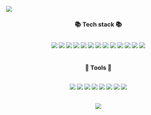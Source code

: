 <!-- 헤더 -->
<img src="https://capsule-render.vercel.app/api?type=Slice&color=auto&height=300&section=header&text=Welcome%20&fontSize=80&rotate=-30" />


<br>
<h3 align="center">📚 Tech stack 📚</h3>
<br>
<div align="center">
<img src="https://img.shields.io/badge/Java-007396?style=flat&logo=Conda-Forge&logoColor=white" />
<img src="https://img.shields.io/badge/JavaScript-F7DF1E?style=for-the-badge&logo=JavaScript&logoColor=white" />
<img src="https://img.shields.io/badge/jQuery-0769AD?style=for-the-badge&logo=jquery&logoColor=white" />
<img src="https://img.shields.io/badge/html5-%23FF6666.svg?style=for-the-badge&logo=html5&logoColor=white"/>
<img src="https://img.shields.io/badge/css3-%23FFCC33.svg?style=for-the-badge&logo=css3&logoColor=white"/>
<img src="https://img.shields.io/badge/react-20232a.svg?style=for-the-badge&logo=react&logoColor=61DAFB" />
<img src="https://img.shields.io/badge/Andoid-3DDC84?style=flat-square&logo=android studio&logoColor=white">
<img src="https://img.shields.io/badge/python-3776AB?style=flat-square&logo=python&logoColor=white"> 
<img src="https://img.shields.io/badge/mysql-4479A1?style=for-the-badge&logo=mysql&logoColor=white"> 
<img src="https://img.shields.io/badge/SQLite-07405E?style=for-the-badge&logo=sqlite&logoColor=white" />
<img src="https://img.shields.io/badge/Oracle-F80000?style=for-the-badge&logo=oracle&logoColor=black" />
<img src="https://img.shields.io/badge/MariaDB-003545?style=for-the-badge&logo=mariadb&logoColor=white" />
<img src="https://img.shields.io/badge/Bootstrap-563D7C?style=for-the-badge&logo=bootstrap&logoColor=white" /></div>
<br>

 <h3 align="center">🔨 Tools 🔨 </h3>
 <br>
 <div align="center">
   <img src="https://img.shields.io/badge/Eclipse-2C2255?style=for-the-badge&logo=eclipse&logoColor=white" />
   <img src="https://img.shields.io/badge/Spring-6DB33F?style=for-the-badge&logo=spring&logoColor=white" />
   <img src="https://img.shields.io/badge/GitHub-100000?style=for-the-badge&logo=github&logoColor=white" />
   <img src="https://img.shields.io/badge/Sourcetree-0052CC?style=for-the-badge&logo=Sourcetree&logoColor=white" />
   <img src="https://img.shields.io/badge/ApacheTomcat-F8DC75?style=for-the-badge&logo=ApacheTomcat&logoColor=white" />
   <img src="https://img.shields.io/badge/Andoid Studio-3DDC84?style=flat-square&logo=android studio&logoColor=white">
   <img src="https://img.shields.io/badge/Visual%20Studio%20Code-0078d7.svg?style=for-the-badge&logo=visual-studio-code&logoColor=white"/>
   <img src="https://img.shields.io/badge/SVN-809CC9?style=flat&logo=Subversion&logoColor=white" />
 </div>
<br>
<div align=center>
	<br>
<img src="https://github-readme-stats.vercel.app/api/top-langs/?username=didaldud&layout=compact">
</div>
